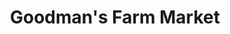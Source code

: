 ---
title: "Goodman's Farm Market"
url: /niagara-falls/goodmans-farm-market/
shop: Garten-Center
---